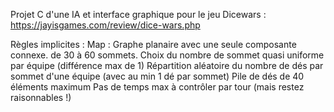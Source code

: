 Projet C d'une IA et interface graphique pour le jeu Dicewars : https://jayisgames.com/review/dice-wars.php

Règles implicites :
    Map : Graphe planaire avec une seule composante connexe. de 30 à 60 sommets.
    Choix du nombre de sommet quasi uniforme par équipe (différence max de 1)
    Répartition aléatoire du nombre de dés par sommet d'une équipe (avec au min 1 dé par sommet)
    Pile de dés de 40 éléments maximum
    Pas de temps max à contrôler par tour (mais restez raisonnables !)